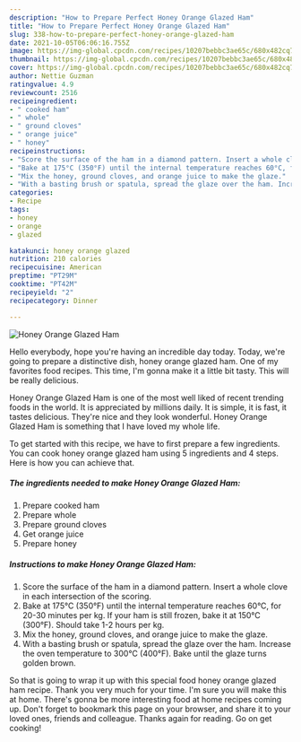 ```yaml
---
description: "How to Prepare Perfect Honey Orange Glazed Ham"
title: "How to Prepare Perfect Honey Orange Glazed Ham"
slug: 338-how-to-prepare-perfect-honey-orange-glazed-ham
date: 2021-10-05T06:06:16.755Z
image: https://img-global.cpcdn.com/recipes/10207bebbc3ae65c/680x482cq70/honey-orange-glazed-ham-recipe-main-photo.jpg
thumbnail: https://img-global.cpcdn.com/recipes/10207bebbc3ae65c/680x482cq70/honey-orange-glazed-ham-recipe-main-photo.jpg
cover: https://img-global.cpcdn.com/recipes/10207bebbc3ae65c/680x482cq70/honey-orange-glazed-ham-recipe-main-photo.jpg
author: Nettie Guzman
ratingvalue: 4.9
reviewcount: 2516
recipeingredient:
- " cooked ham"
- " whole"
- " ground cloves"
- " orange juice"
- " honey"
recipeinstructions:
- "Score the surface of the ham in a diamond pattern. Insert a whole clove in each intersection of the scoring."
- "Bake at 175°C (350°F) until the internal temperature reaches 60°C, for 20-30 minutes per kg. If your ham is still frozen, bake it at 150°C (300°F). Should take 1-2 hours per kg."
- "Mix the honey, ground cloves, and orange juice to make the glaze."
- "With a basting brush or spatula, spread the glaze over the ham. Increase the oven temperature to 300°C (400°F). Bake until the glaze turns golden brown."
categories:
- Recipe
tags:
- honey
- orange
- glazed

katakunci: honey orange glazed 
nutrition: 210 calories
recipecuisine: American
preptime: "PT29M"
cooktime: "PT42M"
recipeyield: "2"
recipecategory: Dinner

---
```



![Honey Orange Glazed Ham](https://img-global.cpcdn.com/recipes/10207bebbc3ae65c/680x482cq70/honey-orange-glazed-ham-recipe-main-photo.jpg)

Hello everybody, hope you're having an incredible day today. Today, we're going to prepare a distinctive dish, honey orange glazed ham. One of my favorites food recipes. This time, I'm gonna make it a little bit tasty. This will be really delicious.

Honey Orange Glazed Ham is one of the most well liked of recent trending foods in the world. It is appreciated by millions daily. It is simple, it is fast, it tastes delicious. They're nice and they look wonderful. Honey Orange Glazed Ham is something that I have loved my whole life.




To get started with this recipe, we have to first prepare a few ingredients. You can cook honey orange glazed ham using 5 ingredients and 4 steps. Here is how you can achieve that.

<!--inarticleads1-->

##### The ingredients needed to make Honey Orange Glazed Ham:

1. Prepare  cooked ham
1. Prepare  whole
1. Prepare  ground cloves
1. Get  orange juice
1. Prepare  honey




<!--inarticleads2-->

##### Instructions to make Honey Orange Glazed Ham:

1. Score the surface of the ham in a diamond pattern. Insert a whole clove in each intersection of the scoring.
1. Bake at 175°C (350°F) until the internal temperature reaches 60°C, for 20-30 minutes per kg. If your ham is still frozen, bake it at 150°C (300°F). Should take 1-2 hours per kg.
1. Mix the honey, ground cloves, and orange juice to make the glaze.
1. With a basting brush or spatula, spread the glaze over the ham. Increase the oven temperature to 300°C (400°F). Bake until the glaze turns golden brown.




So that is going to wrap it up with this special food honey orange glazed ham recipe. Thank you very much for your time. I'm sure you will make this at home. There's gonna be more interesting food at home recipes coming up. Don't forget to bookmark this page on your browser, and share it to your loved ones, friends and colleague. Thanks again for reading. Go on get cooking!
